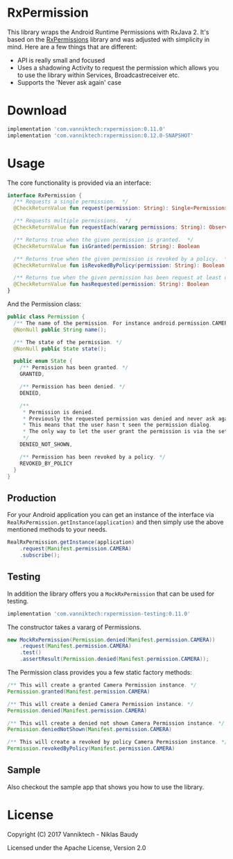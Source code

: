 RxPermission
============

This library wraps the Android Runtime Permissions with RxJava 2. It's based on the [RxPermissions](https://github.com/tbruyelle/RxPermissions) library and was adjusted with simplicity in mind. Here are a few things that are different:

- API is really small and focused
- Uses a shadowing Activity to request the permission which allows you to use the library within Services, Broadcastreceiver etc.
- Supports the 'Never ask again' case

# Download

```groovy
implementation 'com.vanniktech:rxpermission:0.11.0'
implementation 'com.vanniktech:rxpermission:0.12.0-SNAPSHOT'
```

# Usage

The core functionality is provided via an interface:

```kotlin
interface RxPermission {
  /** Requests a single permission.  */
  @CheckReturnValue fun request(permission: String): Single<Permission>

  /** Requests multiple permissions.  */
  @CheckReturnValue fun requestEach(vararg permissions: String): Observable<Permission>

  /** Returns true when the given permission is granted.  */
  @CheckReturnValue fun isGranted(permission: String): Boolean

  /** Returns true when the given permission is revoked by a policy.  */
  @CheckReturnValue fun isRevokedByPolicy(permission: String): Boolean

  /** Returns tue when the given permission has been request at least once using either [request] or [requestEach].  */
  @CheckReturnValue fun hasRequested(permission: String): Boolean
}
```

And the Permission class:

```java
public class Permission {
  /** The name of the permission. For instance android.permission.CAMERA */
  @NonNull public String name();

  /** The state of the permission. */
  @NonNull public State state();

  public enum State {
    /** Permission has been granted. */
    GRANTED,

    /** Permission has been denied. */
    DENIED,

    /**
     * Permission is denied.
     * Previously the requested permission was denied and never ask again was selected.
     * This means that the user hasn't seen the permission dialog.
     * The only way to let the user grant the permission is via the settings now.
     */
    DENIED_NOT_SHOWN,

    /** Permission has been revoked by a policy. */
    REVOKED_BY_POLICY
  }
}
```

## Production

For your Android application you can get an instance of the interface via `RealRxPermission.getInstance(application)` and then simply use the above mentioned methods to your needs.

```java
RealRxPermission.getInstance(application)
    .request(Manifest.permission.CAMERA)
    .subscribe();
```

## Testing

In addition the library offers you a `MockRxPermission` that can be used for testing.

```gradle
implementation 'com.vanniktech:rxpermission-testing:0.11.0'
```

The constructor takes a vararg of Permissions.

```java
new MockRxPermission(Permission.denied(Manifest.permission.CAMERA))
    .request(Manifest.permission.CAMERA)
    .test()
    .assertResult(Permission.denied(Manifest.permission.CAMERA));
```

The Permission class provides you a few static factory methods:

```java
/** This will create a granted Camera Permission instance. */
Permission.granted(Manifest.permission.CAMERA)

/** This will create a denied Camera Permission instance. */
Permission.denied(Manifest.permission.CAMERA)

/** This will create a denied not shown Camera Permission instance. */
Permission.deniedNotShown(Manifest.permission.CAMERA)

/** This will create a revoked by policy Camera Permission instance. */
Permission.revokedByPolicy(Manifest.permission.CAMERA)
```

## Sample

Also checkout the sample app that shows you how to use the library.

# License

Copyright (C) 2017 Vanniktech - Niklas Baudy

Licensed under the Apache License, Version 2.0

